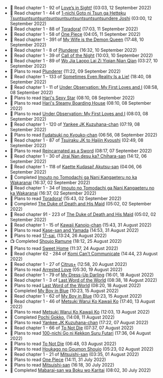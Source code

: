 <!-- ANILIST_ACTIVITY:start -->

-   📖 Read chapter 1 - 92 of [Love’s in Sight!](https://anilist.co/manga/107445) (03:03, 12 September 2022)
-   📖 Read chapter 1 - 44 of [1-nichi Goto ni Tsun ga Hetteku Tsuntsuntsuntsuntsuntsuntsuntsuntsuntsuntsundere Joshi](https://anilist.co/manga/152855) (03:00, 12 September 2022)
-   📖 Read chapter 1 - 88 of [Toradora!](https://anilist.co/manga/34368) (17:03, 11 September 2022)
-   📖 Read chapter 1 - 58 of [One Piece](https://anilist.co/manga/30013) (04:05, 11 September 2022)
-   📖 Read chapter 1 - 391 of [My Wife is the Demon Queen](https://anilist.co/manga/107966) (17:48, 10 September 2022)
-   📖 Read chapter 1 - 8 of [Plunderer](https://anilist.co/manga/85939) (16:32, 10 September 2022)
-   📖 Read chapter 1 - 39 of [Call of the Night](https://anilist.co/manga/111233) (10:03, 10 September 2022)
-   📖 Read chapter 1 - 89 of [Wo Jia Laopo Lai Zi Yiqian Nian Qian](https://anilist.co/manga/146267) (03:27, 10 September 2022)
-   📖 Plans to read [Plunderer](https://anilist.co/manga/85939) (11:22, 09 September 2022)
-   📖 Read chapter 1 - 133 of [Sometimes Even Reality Is a Lie!](https://anilist.co/manga/113076) (18:40, 08 September 2022)
-   📖 Read chapter 1 - 11 of [Under Observation: My First Loves and I](https://anilist.co/manga/103864) (08:58, 08 September 2022)
-   📖 Plans to read [Hari's Sexy Star](https://anilist.co/manga/101475) (08:10, 08 September 2022)
-   📖 Plans to read [Hari's Steamy Boarding House](https://anilist.co/manga/97632) (08:10, 08 September 2022)
-   📖 Plans to read [Under Observation: My First Loves and I](https://anilist.co/manga/103864) (08:03, 08 September 2022)
-   📖 Read chapter 1 - 120 of [Yankee JK Kuzuhana-chan](https://anilist.co/manga/116822) (07:19, 08 September 2022)
-   📖 Plans to read [Fudatsuki no Kyouko-chan](https://anilist.co/manga/85915) (06:56, 08 September 2022)
-   📖 Read chapter 1 - 87 of [Tsuiraku JK to Haijin Kyoushi](https://anilist.co/manga/99737) (02:49, 08 September 2022)
-   📖 Plans to read [Reincarnated as a Sword](https://anilist.co/manga/98014) (08:17, 07 September 2022)
-   📖 Read chapter 1 - 30 of [Jirai Nan desu ka? Chihara-san](https://anilist.co/manga/137714) (14:12, 06 September 2022)
-   📖 Read chapter 1 - 118 of [Kaette Kudasai! Akutsu-san](https://anilist.co/manga/113501) (04:06, 06 September 2022)
-   📖 Completed [Imouto no Tomodachi ga Nani Kangaeteru no ka Wakaranai](https://anilist.co/manga/118084) (16:37, 02 September 2022)
-   📖 Read chapter 1 - 34 of [Imouto no Tomodachi ga Nani Kangaeteru no ka Wakaranai](https://anilist.co/manga/118084) (16:37, 02 September 2022)
-   📖 Plans to read [Toradora!](https://anilist.co/manga/34368) (15:43, 02 September 2022)
-   📖 Completed [The Duke of Death and His Maid](https://anilist.co/manga/100293) (05:02, 02 September 2022)
-   📖 Read chapter 91 - 223 of [The Duke of Death and His Maid](https://anilist.co/manga/100293) (05:02, 02 September 2022)
-   📖 Read chapter 1 - 15 of [Kawaii Kanojo-chan](https://anilist.co/manga/144155) (15:43, 31 August 2022)
-   📖 Plans to read [Kase-san and Yamada](https://anilist.co/manga/98777) (14:53, 31 August 2022)
-   📖 Plans to read [17-sai.](https://anilist.co/manga/54959) (13:24, 26 August 2022)
-   📺 Completed [Shoujo Ramune](https://anilist.co/anime/21828) (18:12, 25 August 2022)
-   📖 Plans to read [Sweet Home](https://anilist.co/manga/100954) (11:37, 24 August 2022)
-   📖 Read chapter 62 - 284 of [Komi Can't Communicate](https://anilist.co/manga/97852) (14:44, 23 August 2022)
-   📖 Read chapter 1 - 27 of [Citrus+](https://anilist.co/manga/103884) (12:58, 20 August 2022)
-   📖 Plans to read [Arrested Love](https://anilist.co/manga/118930) (05:30, 19 August 2022)
-   📖 Read chapter 1 - 79 of [My Dress-Up Darling](https://anilist.co/manga/101583) (16:01, 18 August 2022)
-   📖 Read chapter 1 - 3 of [Last Word of the World](https://anilist.co/manga/120692) (08:38, 18 August 2022)
-   📖 Plans to read [Last Word of the World](https://anilist.co/manga/120692) (08:20, 18 August 2022)
-   📖 Completed [My Boy in Blue](https://anilist.co/manga/85451) (10:23, 15 August 2022)
-   📖 Read chapter 1 - 62 of [My Boy in Blue](https://anilist.co/manga/85451) (10:23, 15 August 2022)
-   📖 Read chapter 1 - 46 of [Metsuki Warui Ko Kawaii Ko](https://anilist.co/manga/143936) (17:40, 13 August 2022)
-   📖 Plans to read [Metsuki Warui Ko Kawaii Ko](https://anilist.co/manga/143936) (12:03, 13 August 2022)
-   📖 Completed [Pochi Gokko.](https://anilist.co/manga/110512) (14:08, 11 August 2022)
-   📖 Plans to read [Yankee JK Kuzuhana-chan](https://anilist.co/manga/125275) (17:22, 07 August 2022)
-   📖 Read chapter 1 - 66 of [To Not Die](https://anilist.co/manga/136099) (07:37, 07 August 2022)
-   📖 Plans to read [100-nichi Go ni Kekkon Suru Futari](https://anilist.co/manga/117769) (17:36, 04 August 2022)
-   📖 Plans to read [To Not Die](https://anilist.co/manga/136099) (06:48, 03 August 2022)
-   📖 Plans to read [Houkago no Goumon Shoujo](https://anilist.co/manga/104263) (05:23, 02 August 2022)
-   📖 Read chapter 1 - 21 of [Mitsuishi-san](https://anilist.co/manga/126488) (03:35, 01 August 2022)
-   📖 Plans to read [One Piece](https://anilist.co/manga/30013) (14:11, 31 July 2022)
-   📖 Plans to read [Mitsuishi-san](https://anilist.co/manga/126488) (16:18, 30 July 2022)
-   📖 Completed [Mabarai-san wa Boku wo Karitai](https://anilist.co/manga/137023) (08:02, 30 July 2022)

<!-- ANILIST_ACTIVITY:end -->
